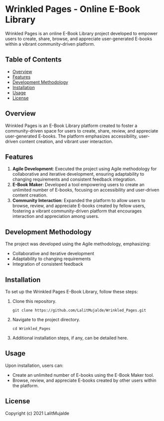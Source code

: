 # Wrinkled Pages - Online E-Book Library

Wrinkled Pages is an online E-Book Library project developed to empower users to create, share, browse, and appreciate user-generated E-books within a vibrant community-driven platform.

## Table of Contents
- [Overview](#overview)
- [Features](#features)
- [Development Methodology](#development-methodology)
- [Installation](#installation)
- [Usage](#usage)
- [License](#license)

## Overview

Wrinkled Pages is an E-Book Library platform created to foster a community-driven space for users to create, share, review, and appreciate user-generated E-books. The platform emphasizes accessibility, user-driven content creation, and vibrant user interaction.

## Features

1. **Agile Development**: Executed the project using Agile methodology for collaborative and iterative development, ensuring adaptability to changing requirements and consistent feedback integration.
2. **E-Book Maker**: Developed a tool empowering users to create an unlimited number of E-books, focusing on accessibility and user-driven content creation.
3. **Community Interaction**: Expanded the platform to allow users to browse, review, and appreciate E-books created by fellow users, fostering a vibrant community-driven platform that encourages interaction and appreciation among users.

## Development Methodology

The project was developed using the Agile methodology, emphasizing:
- Collaborative and iterative development
- Adaptability to changing requirements
- Integration of consistent feedback

## Installation

To set up the Wrinkled Pages E-Book Library, follow these steps:

1. Clone this repository.
   ```
   git clone https://github.com/LalitMujalde/Wrinkled_Pages.git
   ```

2. Navigate to the project directory.
   ```
   cd Wrinkled_Pages
   ```

3. Additional installation steps, if any, can be detailed here.

## Usage

Upon installation, users can:
- Create an unlimited number of E-books using the E-Book Maker tool.
- Browse, review, and appreciate E-books created by other users within the platform.

## License

Copyright (c) 2021 LalitMujalde
